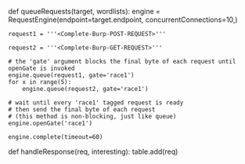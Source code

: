 def queueRequests(target, wordlists):
    engine = RequestEngine(endpoint=target.endpoint, concurrentConnections=10,)

    request1 = '''<Complete-Burp-POST-REQUEST>'''

    request2 = '''<Complete-Burp-GET-REQUEST>'''

    # the 'gate' argument blocks the final byte of each request until openGate is invoked
    engine.queue(request1, gate='race1')
    for x in range(5):
        engine.queue(request2, gate='race1')

    # wait until every 'race1' tagged request is ready
    # then send the final byte of each request
    # (this method is non-blocking, just like queue)
    engine.openGate('race1')

    engine.complete(timeout=60)


def handleResponse(req, interesting):
    table.add(req)